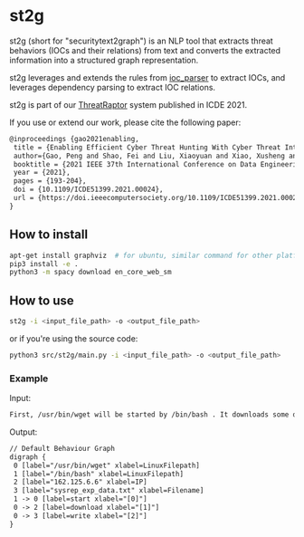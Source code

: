 # st2g

st2g (short for "securitytext2graph") is an NLP tool that extracts threat behaviors (IOCs and their relations) from text and converts the extracted information into a structured graph representation.

st2g leverages and extends the rules from [ioc_parser](https://github.com/armbues/ioc_parser) to extract IOCs, and leverages dependency parsing to extract IOC relations.

st2g is part of our [ThreatRaptor](https://github.com/seclab-vt/threatraptor) system published in ICDE 2021.

If you use or extend our work, please cite the following paper:

```txt
@inproceedings {gao2021enabling,
 title = {Enabling Efficient Cyber Threat Hunting With Cyber Threat Intelligence},
 author={Gao, Peng and Shao, Fei and Liu, Xiaoyuan and Xiao, Xusheng and Qin, Zheng and Xu, Fengyuan and Mittal, Prateek and Kulkarni, Sanjeev R and Song, Dawn},
 booktitle = {2021 IEEE 37th International Conference on Data Engineering (ICDE)},
 year = {2021},
 pages = {193-204},
 doi = {10.1109/ICDE51399.2021.00024},
 url = {https://doi.ieeecomputersociety.org/10.1109/ICDE51399.2021.00024},
}
```

## How to install

```bash
apt-get install graphviz  # for ubuntu, similar command for other platform
pip3 install -e .
python3 -m spacy download en_core_web_sm
```

## How to use

```bash
st2g -i <input_file_path> -o <output_file_path>
```

or if you're using the source code:

```bash
python3 src/st2g/main.py -i <input_file_path> -o <output_file_path>
```

### Example

Input:

```txt
First, /usr/bin/wget will be started by /bin/bash . It downloads some data from 162.125.6.6, then writes the data to sysrep_exp_data.txt.
```

Output:

```txt
// Default Behaviour Graph
digraph {
 0 [label="/usr/bin/wget" xlabel=LinuxFilepath]
 1 [label="/bin/bash" xlabel=LinuxFilepath]
 2 [label="162.125.6.6" xlabel=IP]
 3 [label="sysrep_exp_data.txt" xlabel=Filename]
 1 -> 0 [label=start xlabel="[0]"]
 0 -> 2 [label=download xlabel="[1]"]
 0 -> 3 [label=write xlabel="[2]"]
}
```
